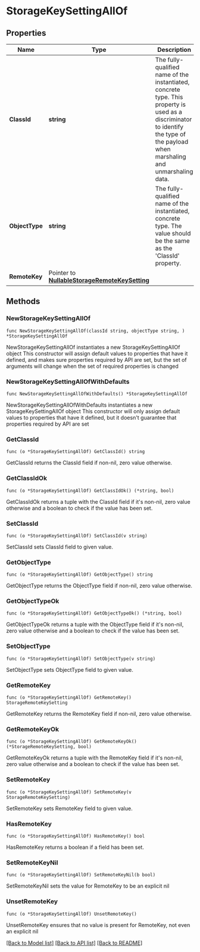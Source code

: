 # StorageKeySettingAllOf

## Properties

Name | Type | Description | Notes
------------ | ------------- | ------------- | -------------
**ClassId** | **string** | The fully-qualified name of the instantiated, concrete type. This property is used as a discriminator to identify the type of the payload when marshaling and unmarshaling data. | [default to "storage.KeySetting"]
**ObjectType** | **string** | The fully-qualified name of the instantiated, concrete type. The value should be the same as the &#39;ClassId&#39; property. | [default to "storage.KeySetting"]
**RemoteKey** | Pointer to [**NullableStorageRemoteKeySetting**](StorageRemoteKeySetting.md) |  | [optional] 

## Methods

### NewStorageKeySettingAllOf

`func NewStorageKeySettingAllOf(classId string, objectType string, ) *StorageKeySettingAllOf`

NewStorageKeySettingAllOf instantiates a new StorageKeySettingAllOf object
This constructor will assign default values to properties that have it defined,
and makes sure properties required by API are set, but the set of arguments
will change when the set of required properties is changed

### NewStorageKeySettingAllOfWithDefaults

`func NewStorageKeySettingAllOfWithDefaults() *StorageKeySettingAllOf`

NewStorageKeySettingAllOfWithDefaults instantiates a new StorageKeySettingAllOf object
This constructor will only assign default values to properties that have it defined,
but it doesn't guarantee that properties required by API are set

### GetClassId

`func (o *StorageKeySettingAllOf) GetClassId() string`

GetClassId returns the ClassId field if non-nil, zero value otherwise.

### GetClassIdOk

`func (o *StorageKeySettingAllOf) GetClassIdOk() (*string, bool)`

GetClassIdOk returns a tuple with the ClassId field if it's non-nil, zero value otherwise
and a boolean to check if the value has been set.

### SetClassId

`func (o *StorageKeySettingAllOf) SetClassId(v string)`

SetClassId sets ClassId field to given value.


### GetObjectType

`func (o *StorageKeySettingAllOf) GetObjectType() string`

GetObjectType returns the ObjectType field if non-nil, zero value otherwise.

### GetObjectTypeOk

`func (o *StorageKeySettingAllOf) GetObjectTypeOk() (*string, bool)`

GetObjectTypeOk returns a tuple with the ObjectType field if it's non-nil, zero value otherwise
and a boolean to check if the value has been set.

### SetObjectType

`func (o *StorageKeySettingAllOf) SetObjectType(v string)`

SetObjectType sets ObjectType field to given value.


### GetRemoteKey

`func (o *StorageKeySettingAllOf) GetRemoteKey() StorageRemoteKeySetting`

GetRemoteKey returns the RemoteKey field if non-nil, zero value otherwise.

### GetRemoteKeyOk

`func (o *StorageKeySettingAllOf) GetRemoteKeyOk() (*StorageRemoteKeySetting, bool)`

GetRemoteKeyOk returns a tuple with the RemoteKey field if it's non-nil, zero value otherwise
and a boolean to check if the value has been set.

### SetRemoteKey

`func (o *StorageKeySettingAllOf) SetRemoteKey(v StorageRemoteKeySetting)`

SetRemoteKey sets RemoteKey field to given value.

### HasRemoteKey

`func (o *StorageKeySettingAllOf) HasRemoteKey() bool`

HasRemoteKey returns a boolean if a field has been set.

### SetRemoteKeyNil

`func (o *StorageKeySettingAllOf) SetRemoteKeyNil(b bool)`

 SetRemoteKeyNil sets the value for RemoteKey to be an explicit nil

### UnsetRemoteKey
`func (o *StorageKeySettingAllOf) UnsetRemoteKey()`

UnsetRemoteKey ensures that no value is present for RemoteKey, not even an explicit nil

[[Back to Model list]](../README.md#documentation-for-models) [[Back to API list]](../README.md#documentation-for-api-endpoints) [[Back to README]](../README.md)


